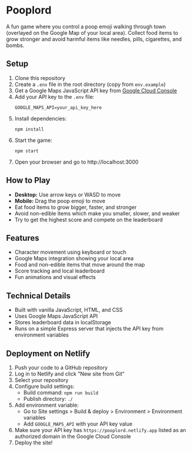 # Pooplord

A fun game where you control a poop emoji walking through town (overlayed on the Google Map of your local area). Collect food items to grow stronger and avoid harmful items like needles, pills, cigarettes, and bombs.

## Setup

1. Clone this repository
2. Create a `.env` file in the root directory (copy from `env.example`)
3. Get a Google Maps JavaScript API key from [Google Cloud Console](https://developers.google.com/maps/documentation/javascript/get-api-key)
4. Add your API key to the `.env` file:
   ```
   GOOGLE_MAPS_API=your_api_key_here
   ```
5. Install dependencies:
   ```
   npm install
   ```
6. Start the game:
   ```
   npm start
   ```
7. Open your browser and go to http://localhost:3000

## How to Play

- **Desktop:** Use arrow keys or WASD to move
- **Mobile:** Drag the poop emoji to move
- Eat food items to grow bigger, faster, and stronger
- Avoid non-edible items which make you smaller, slower, and weaker
- Try to get the highest score and compete on the leaderboard

## Features

- Character movement using keyboard or touch
- Google Maps integration showing your local area
- Food and non-edible items that move around the map
- Score tracking and local leaderboard
- Fun animations and visual effects

## Technical Details

- Built with vanilla JavaScript, HTML, and CSS
- Uses Google Maps JavaScript API
- Stores leaderboard data in localStorage
- Runs on a simple Express server that injects the API key from environment variables

## Deployment on Netlify

1. Push your code to a GitHub repository
2. Log in to Netlify and click "New site from Git"
3. Select your repository
4. Configure build settings:
   - Build command: `npm run build`
   - Publish directory: `./`
5. Add environment variable:
   - Go to Site settings > Build & deploy > Environment > Environment variables
   - Add `GOOGLE_MAPS_API` with your API key value
6. Make sure your API key has `https://pooplord.netlify.app` listed as an authorized domain in the Google Cloud Console
7. Deploy the site! 